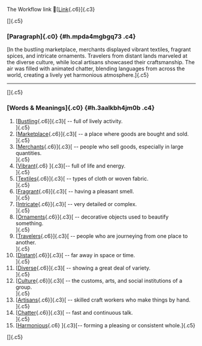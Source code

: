 The Workflow link
👏[[Link](https://www.google.com/url?q=http://www.google.com&sa=D&source=editors&ust=1756909706552479&usg=AOvVaw1KyprPerOzXUX4yc75iXBP){.c6}]{.c3}

[]{.c5}

### [Paragraph]{.c0} {#h.mpda4mgbgq73 .c4}

[In the bustling marketplace, merchants displayed vibrant textiles,
fragrant spices, and intricate ornaments. Travelers from distant lands
marveled at the diverse culture, while local artisans showcased their
craftsmanship. The air was filled with animated chatter, blending
languages from across the world, creating a lively yet harmonious
atmosphere.]{.c5}

------------------------------------------------------------------------

[]{.c5}

### [Words & Meanings]{.c0} {#h.3aalkbh4jm0b .c4}

1.  [[Bustling](https://www.google.com/url?q=http://www.google.com&sa=D&source=editors&ust=1756909706553550&usg=AOvVaw0TawiRfZ6z_gjQ5paUNjrf){.c6}]{.c3}[ --
    full of lively activity.\
    ]{.c5}
2.  [[Marketplace](https://www.google.com/url?q=http://www.google.com&sa=D&source=editors&ust=1756909706553767&usg=AOvVaw1mMc8U4WPNs1-9h20hA5aK){.c6}]{.c3}[ --
    a place where goods are bought and sold.\
    ]{.c5}
3.  [[Merchants](https://www.google.com/url?q=http://www.google.com&sa=D&source=editors&ust=1756909706553930&usg=AOvVaw1M1CEB0X5s1Moqe9FaaaZx){.c6}]{.c3}[ --
    people who sell goods, especially in large quantities.\
    ]{.c5}
4.  [[Vibrant](https://www.google.com/url?q=http://www.google.com&sa=D&source=editors&ust=1756909706554190&usg=AOvVaw0oNZU8vWrx3z_9I-csW2md){.c6}
    ]{.c3}[-- full of life and energy.\
    ]{.c5}
5.  [[Textiles](https://www.google.com/url?q=http://www.google.com&sa=D&source=editors&ust=1756909706554414&usg=AOvVaw2D15B4pAI3UfV13eWh64GM){.c6}]{.c3}[ --
    types of cloth or woven fabric.\
    ]{.c5}
6.  [[Fragrant](https://www.google.com/url?q=http://www.google.com&sa=D&source=editors&ust=1756909706554700&usg=AOvVaw2e59HgCiriG7LkxP9yJ6Yf){.c6}]{.c3}[ --
    having a pleasant smell.\
    ]{.c5}
7.  [[Intricate](https://www.google.com/url?q=http://www.google.com&sa=D&source=editors&ust=1756909706554940&usg=AOvVaw2dXQ9F9Ab5-r1hJ3Z0AuiF){.c6}]{.c3}[ --
    very detailed or complex.\
    ]{.c5}
8.  [[Ornaments](https://www.google.com/url?q=http://www.google.com&sa=D&source=editors&ust=1756909706555191&usg=AOvVaw2wiDSAt-lIlMlLpBh47Ena){.c6}]{.c3}[ --
    decorative objects used to beautify something.\
    ]{.c5}
9.  [[Travelers](https://www.google.com/url?q=http://www.google.com&sa=D&source=editors&ust=1756909706555476&usg=AOvVaw3h_8tbD5RV3U7e-aGsYSSA){.c6}]{.c3}[ --
    people who are journeying from one place to another.\
    ]{.c5}
10. [[Distant](https://www.google.com/url?q=http://www.google.com&sa=D&source=editors&ust=1756909706555758&usg=AOvVaw0tV2oCruk9C0g-PmUx9bby){.c6}]{.c3}[ --
    far away in space or time.\
    ]{.c5}
11. [[Diverse](https://www.google.com/url?q=http://www.google.com&sa=D&source=editors&ust=1756909706555987&usg=AOvVaw2hpa4XtqDpoYWJxqrM8XPS){.c6}]{.c3}[ --
    showing a great deal of variety.\
    ]{.c5}
12. [[Culture](https://www.google.com/url?q=http://www.google.com&sa=D&source=editors&ust=1756909706556219&usg=AOvVaw3ehfEOnUTzqCLfdavVQLVY){.c6}]{.c3}[ --
    the customs, arts, and social institutions of a group.\
    ]{.c5}
13. [[Artisans](https://www.google.com/url?q=http://www.google.com&sa=D&source=editors&ust=1756909706556422&usg=AOvVaw1NKLbTolwzkGdXi0r-sAPA){.c6}]{.c3}[ --
    skilled craft workers who make things by hand.\
    ]{.c5}
14. [[Chatter](https://www.google.com/url?q=http://www.google.com&sa=D&source=editors&ust=1756909706556615&usg=AOvVaw3Gfa1uUKIudZkJY_5Y6Twm){.c6}]{.c3}[ --
    fast and continuous talk.\
    ]{.c5}
15. [[Harmonious](https://www.google.com/url?q=http://www.google.com&sa=D&source=editors&ust=1756909706556903&usg=AOvVaw0i4MPj8A7OCKk8_07Mxq9_){.c6}
    ]{.c3}[-- forming a pleasing or consistent whole.]{.c5}

[]{.c5}
